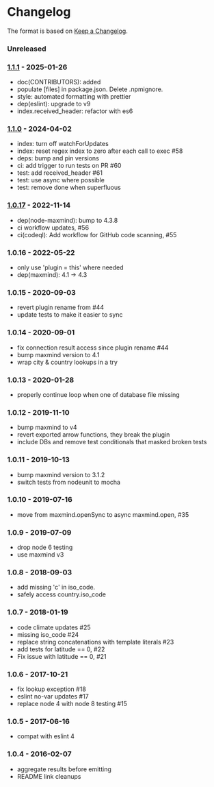 # Changelog

The format is based on [Keep a Changelog](https://keepachangelog.com/).

### Unreleased

### [1.1.1] - 2025-01-26


- doc(CONTRIBUTORS): added
- populate [files] in package.json. Delete .npmignore.
- style: automated formatting with prettier
- dep(eslint): upgrade to v9
- index.received_header: refactor with es6

### [1.1.0] - 2024-04-02

- index: turn off watchForUpdates
- index: reset regex index to zero after each call to exec #58
- deps: bump and pin versions
- ci: add trigger to run tests on PR #60
- test: add received_header #61
- test: use async where possible
- test: remove done when superfluous

### [1.0.17] - 2022-11-14

- dep(node-maxmind): bump to 4.3.8
- ci workflow updates, #56
- ci(codeql): Add workflow for GitHub code scanning, #55

### 1.0.16 - 2022-05-22

- only use 'plugin = this' where needed
- dep(maxmind): 4.1 -> 4.3

### 1.0.15 - 2020-09-03

- revert plugin rename from #44
- update tests to make it easier to sync

### 1.0.14 - 2020-09-01

- fix connection result access since plugin rename #44
- bump maxmind version to 4.1
- wrap city & country lookups in a try

### 1.0.13 - 2020-01-28

- properly continue loop when one of database file missing

### 1.0.12 - 2019-11-10

- bump maxmind to v4
- revert exported arrow functions, they break the plugin
- include DBs and remove test conditionals that masked broken tests

### 1.0.11 - 2019-10-13

- bump maxmind version to 3.1.2
- switch tests from nodeunit to mocha

### 1.0.10 - 2019-07-16

- move from maxmind.openSync to async maxmind.open, #35

### 1.0.9 - 2019-07-09

- drop node 6 testing
- use maxmind v3

### 1.0.8 - 2018-09-03

- add missing 'c' in iso_code.
- safely access country.iso_code

### 1.0.7 - 2018-01-19

- code climate updates #25
- missing iso_code #24
- replace string concatenations with template literals #23
- add tests for latitude == 0, #22
- Fix issue with latitude == 0, #21

### 1.0.6 - 2017-10-21

- fix lookup exception #18
- eslint no-var updates #17
- replace node 4 with node 8 testing #15

### 1.0.5 - 2017-06-16

- compat with eslint 4

### 1.0.4 - 2016-02-07

- aggregate results before emitting
- README link cleanups

[1.0.17]: https://github.com/haraka/haraka-plugin-geoip/releases/tag/1.0.17
[1.1.0]: https://github.com/haraka/haraka-plugin-geoip/releases/tag/1.1.0
[1.1.1]: https://github.com/haraka/haraka-plugin-geoip/releases/tag/v1.1.1
[1.0.16]: https://github.com/haraka/haraka-plugin-geoip/releases/tag/1.0.16
